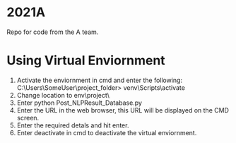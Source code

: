 # 2021A
Repo for code from the A team.
# Using Virtual Enviornment
1. Activate the enviornment in cmd and enter the following: C:\Users\SomeUser\project_folder> venv\Scripts\activate
2. Change location to env\project\
3. Enter python Post_NLPResult_Database.py
4. Enter the URL in the web browser, this URL will be displayed on the CMD screen.
5. Enter the required detals and hit enter.
6. Enter deactivate in cmd to deactivate the virtual enviornment.

